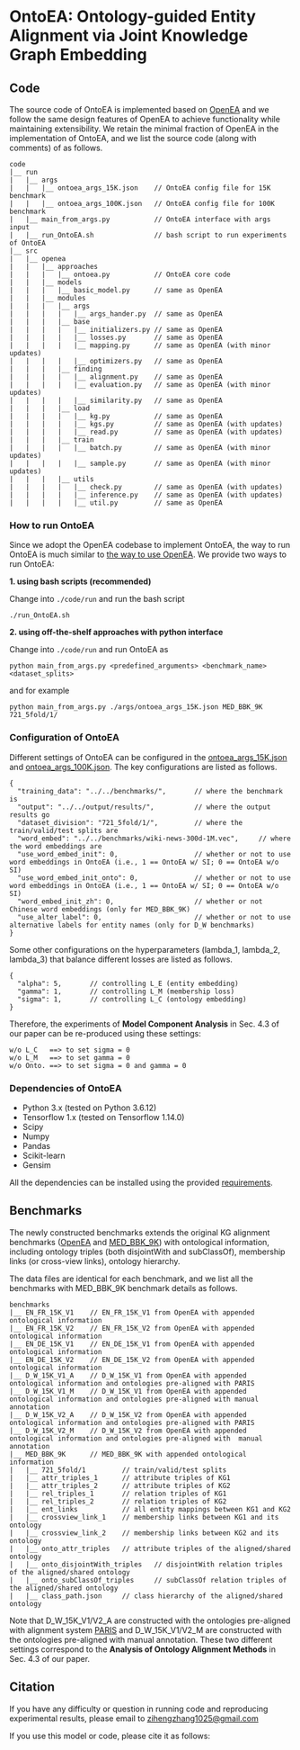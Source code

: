 # OntoEA: Ontology-guided Entity Alignment via Joint Knowledge Graph Embedding

## Code

The source code of OntoEA is implemented based on [OpenEA](https://github.com/nju-websoft/OpenEA) and we follow the same design features of OpenEA to achieve functionality while maintaining extensibility. We retain the minimal fraction of OpenEA in the implementation of OntoEA, and we list the source code (along with comments) of as follows.

```
code
|__ run
|   |__ args
|   |   |__ ontoea_args_15K.json    // OntoEA config file for 15K benchmark
|   |   |__ ontoea_args_100K.json   // OntoEA config file for 100K benchmark
|   |__ main_from_args.py           // OntoEA interface with args input
|   |__ run_OntoEA.sh               // bash script to run experiments of OntoEA
|__ src
|   |__ openea
|   |   |__ approaches
|   |   |   |__ ontoea.py           // OntoEA core code
|   |   |__ models
|   |   |   |__ basic_model.py      // same as OpenEA
|   |   |__ modules
|   |   |   |__ args
|   |   |   |   |__ args_hander.py  // same as OpenEA
|   |   |   |__ base
|   |   |   |   |__ initializers.py // same as OpenEA
|   |   |   |   |__ losses.py       // same as OpenEA
|   |   |   |   |__ mapping.py      // same as OpenEA (with minor updates)
|   |   |   |   |__ optimizers.py   // same as OpenEA
|   |   |   |__ finding
|   |   |   |   |__ alignment.py    // same as OpenEA
|   |   |   |   |__ evaluation.py   // same as OpenEA (with minor updates)
|   |   |   |   |__ similarity.py   // same as OpenEA
|   |   |   |__ load
|   |   |   |   |__ kg.py           // same as OpenEA
|   |   |   |   |__ kgs.py          // same as OpenEA (with updates)
|   |   |   |   |__ read.py         // same as OpenEA (with updates)
|   |   |   |__ train
|   |   |   |   |__ batch.py        // same as OpenEA (with minor updates)
|   |   |   |   |__ sample.py       // same as OpenEA (with minor updates)
|   |   |   |__ utils
|   |   |   |   |__ check.py        // same as OpenEA (with updates)
|   |   |   |   |__ inference.py    // same as OpenEA (with updates)
|   |   |   |   |__ util.py         // same as OpenEA
```

### How to run OntoEA

Since we adopt the OpenEA codebase to implement OntoEA, the way to run OntoEA is much similar to [the way to use OpenEA](https://github.com/nju-websoft/OpenEA#usage). We provide two ways to run OntoEA:

**1. using bash scripts (recommended)**

Change into ```./code/run``` and run the bash script
```
./run_OntoEA.sh
```

**2. using off-the-shelf approaches with python interface**

Change into ```./code/run``` and run OntoEA as
```
python main_from_args.py <predefined_arguments> <benchmark_name> <dataset_splits>
```
and for example
```
python main_from_args.py ./args/ontoea_args_15K.json MED_BBK_9K 721_5fold/1/
```

### Configuration of OntoEA

Different settings of OntoEA can be configured in the [ontoea_args_15K.json](code/run/args/ontoea_args_15K.json) and [ontoea_args_100K.json](code/run/args/ontoea_args_100K.json). The key configurations are listed as follows.

```
{
  "training_data": "../../benchmarks/",       // where the benchmark is
  "output": "../../output/results/",          // where the output results go
  "dataset_division": "721_5fold/1/",         // where the train/valid/test splits are
  "word_embed": "../../benchmarks/wiki-news-300d-1M.vec",     // where the word embeddings are
  "use_word_embed_init": 0,                   // whether or not to use word embeddings in OntoEA (i.e., 1 == OntoEA w/ SI; 0 == OntoEA w/o SI)
  "use_word_embed_init_onto": 0,              // whether or not to use word embeddings in OntoEA (i.e., 1 == OntoEA w/ SI; 0 == OntoEA w/o SI)
  "word_embed_init_zh": 0,                    // whether or not Chinese word embeddings (only for MED_BBK_9K)
  "use_alter_label": 0,                       // whether or not to use alternative labels for entity names (only for D_W benchmarks)
}
```

Some other configurations on the hyperparameters (lambda_1, lambda_2, lambda_3) that balance different losses are listed as follows.

```
{
  "alpha": 5,		// controlling L_E (entity embedding)
  "gamma": 1,		// controlling L_M (membership loss)
  "sigma": 1,		// controlling L_C (ontology embedding)
}
```

Therefore, the experiments of **Model Component Analysis** in Sec. 4.3 of our paper can be re-produced using these settings:
```
w/o L_C   ==> to set sigma = 0
w/o L_M   ==> to set gamma = 0
w/o Onto. ==> to set sigma = 0 and gamma = 0
```

### Dependencies of OntoEA

* Python 3.x (tested on Python 3.6.12)
* Tensorflow 1.x (tested on Tensorflow 1.14.0)
* Scipy
* Numpy
* Pandas
* Scikit-learn
* Gensim

All the dependencies can be installed using the provided [requirements](requirements.txt).

## Benchmarks

The newly constructed benchmarks extends the original KG alignment benchmarks ([OpenEA](https://github.com/nju-websoft/OpenEA) and [MED_BBK_9K](https://github.com/ZihengZZH/industry-eval-EA)) with ontological information, including ontology triples (both disjointWith and subClassOf), membership links (or cross-view links), ontology hierarchy.

The data files are identical for each benchmark, and we list all the benchmarks with MED_BBK_9K benchmark details as follows.

```
benchmarks
|__ EN_FR_15K_V1    // EN_FR_15K_V1 from OpenEA with appended ontological information
|__ EN_FR_15K_V2    // EN_FR_15K_V2 from OpenEA with appended ontological information
|__ EN_DE_15K_V1    // EN_DE_15K_V1 from OpenEA with appended ontological information
|__ EN_DE_15K_V2    // EN_DE_15K_V2 from OpenEA with appended ontological information
|__ D_W_15K_V1_A    // D_W_15K_V1 from OpenEA with appended ontological information and ontologies pre-aligned with PARIS
|__ D_W_15K_V1_M    // D_W_15K_V1 from OpenEA with appended ontological information and ontologies pre-aligned with manual annotation
|__ D_W_15K_V2_A    // D_W_15K_V2 from OpenEA with appended ontological information and ontologies pre-aligned with PARIS
|__ D_W_15K_V2_M    // D_W_15K_V2 from OpenEA with appended ontological information and ontologies pre-aligned with  manual annotation
|__ MED_BBK_9K      // MED_BBK_9K with appended ontological information
|   |__ 721_5fold/1         // train/valid/test splits
|   |__ attr_triples_1      // attribute triples of KG1
|   |__ attr_triples_2      // attribute triples of KG2
|   |__ rel_triples_1       // relation triples of KG1
|   |__ rel_triples_2       // relation triples of KG2
|   |__ ent_links           // all entity mappings between KG1 and KG2
|   |__ crossview_link_1    // membership links between KG1 and its ontology
|   |__ crossview_link_2    // membership links between KG2 and its ontology
|   |__ onto_attr_triples   // attribute triples of the aligned/shared ontology
|   |__ onto_disjointWith_triples   // disjointWith relation triples of the aligned/shared ontology
|   |__ onto_subClassOf_triples     // subClassOf relation triples of the aligned/shared ontology
|   |__ class_path.json     // class hierarchy of the aligned/shared ontology
```

Note that D_W_15K_V1/V2_A are constructed with the ontologies pre-aligned with alignment system [PARIS](https://arxiv.org/abs/1111.7164) and D_W_15K_V1/V2_M are constructed with the ontologies pre-aligned with manual annotation. These two different settings correspond to the **Analysis of Ontology Alignment Methods** in Sec. 4.3 of our paper.


## Citation

If you have any difficulty or question in running code and reproducing experimental results, please email to zihengzhang1025@gmail.com

If you use this model or code, please cite it as follows:

```
```
